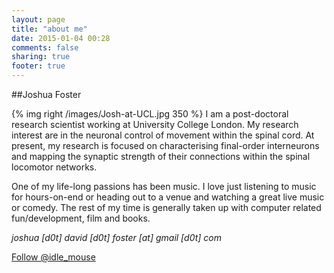 ```yaml
---
layout: page
title: "about me"
date: 2015-01-04 00:28
comments: false
sharing: true
footer: true
---
```


##Joshua Foster

{% img right /images/Josh-at-UCL.jpg 350 %} I am a post-doctoral research scientist working at University College London. My research interest are in the neuronal control of movement within the spinal cord. At present, my research is focused on characterising final-order interneurons and mapping the synaptic strength of their connections within the spinal locomotor networks.

One of my life-long passions has been music. I love just listening to music for hours-on-end or heading out to a venue and watching a great live music or comedy. The rest of my time is generally taken up with computer related fun/development, film and books.

*joshua [d0t] david [d0t] foster [at] gmail [d0t] com*
<p><a href="https://twitter.com/idle_mouse" class="twitter-follow-button" data-show-screen-name="false" data-show-count="true" data-dnt="true" data-size="large">Follow @idle_mouse</a></p>
